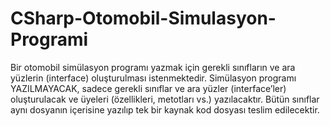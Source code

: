 # CSharp-Otomobil-Simulasyon-Programi
Bir otomobil simülasyon programı yazmak için gerekli sınıfların ve ara yüzlerin (interface) oluşturulması istenmektedir. Simülasyon programı YAZILMAYACAK, sadece gerekli sınıflar ve ara yüzler (interface’ler) oluşturulacak ve üyeleri (özellikleri, metotları vs.) yazılacaktır. Bütün sınıflar aynı dosyanın içerisine yazılıp tek bir kaynak kod dosyası teslim edilecektir.
